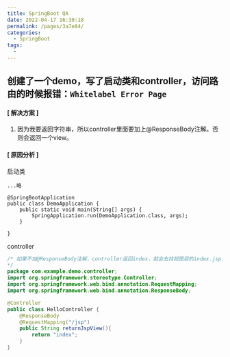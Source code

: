 ```yaml
---
title: SpringBoot QA
date: 2022-04-17 16:30:18
permalink: /pages/3a7e84/
categories:
  - SpringBoot
tags:
  - 
---
```

## 创建了一个demo，写了启动类和controller，访问路由的时候报错：`Whitelabel Error Page`
#### [ 解决方案 ]
1. 因为我要返回字符串，所以controller里面要加上@ResponseBody注解。否则会返回一个view。

#### [ 原因分析 ]
启动类
```
...略

@SpringBootApplication
public class DemoApplication {
	public static void main(String[] args) {
		SpringApplication.run(DemoApplication.class, args);
	}

}

```

controller
```java
/* 如果不加@ResponseBody注解，controller返回index，就会去找视图层的index.jsp，找不到就报错了。
*/
package com.example.demo.controller;
import org.springframework.stereotype.Controller;
import org.springframework.web.bind.annotation.RequestMapping;
import org.springframework.web.bind.annotation.ResponseBody;

@Controller
public class HelloController {
    @ResponseBody
    @RequestMapping("/jsp")
    public String returnJspView(){
        return "index";
    }
}
```